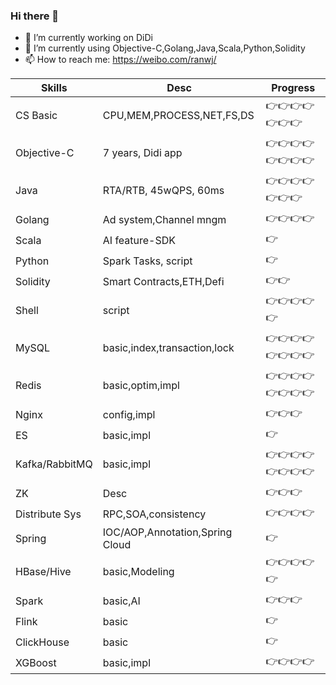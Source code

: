 ### Hi there 👋


- 🔭 I’m currently working on DiDi
- 🌱 I’m currently using Objective-C,Golang,Java,Scala,Python,Solidity
- 📫 How to reach me: https://weibo.com/ranwj/



Skills         |  Desc                            |   Progress
-------------- | -------------------------------- | -----------------
CS Basic       |  CPU,MEM,PROCESS,NET,FS,DS       |   👉👉👉👉👉👉👉
Objective-C    |  7 years, Didi app               |   👉👉👉👉👉👉👉👉
Java           |  RTA/RTB, 45wQPS, 60ms           |   👉👉👉👉👉👉👉
Golang         |  Ad system,Channel mngm          |   👉👉👉👉
Scala          |  AI feature-SDK                  |   👉
Python         |  Spark Tasks, script             |   👉
Solidity       |  Smart Contracts,ETH,Defi        |   👉👉
Shell          |  script                          |   👉👉👉👉👉
MySQL          |  basic,index,transaction,lock    |   👉👉👉👉👉👉👉👉
Redis          |  basic,optim,impl                |   👉👉👉👉👉👉👉👉
Nginx          |  config,impl                     |   👉👉👉
ES             |  basic,impl                      |   👉
Kafka/RabbitMQ |  basic,impl                      |   👉👉👉👉👉👉👉👉
ZK             |  Desc                            |   👉👉👉
Distribute Sys |  RPC,SOA,consistency             |   👉👉👉👉
Spring         |  IOC/AOP,Annotation,Spring Cloud |   👉
HBase/Hive     |  basic,Modeling                  |   👉👉👉👉👉
Spark          |  basic,AI                        |   👉👉👉
Flink          |  basic                           |   👉
ClickHouse     |  basic                           |   👉
XGBoost        |  basic,impl                      |   👉👉👉👉




